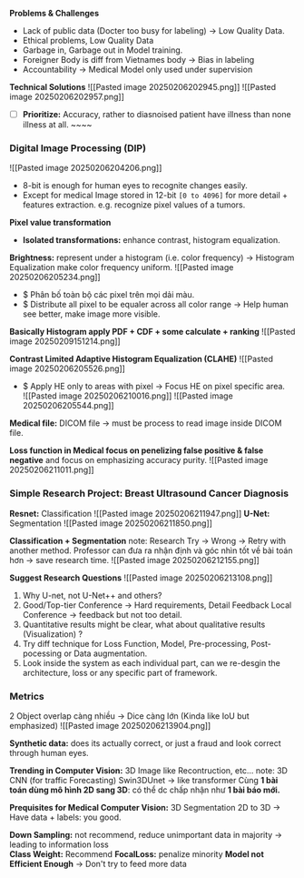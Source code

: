 **Problems & Challenges**
+ Lack of public data (Docter too busy for labeling) -> Low Quality Data.
+ Ethical problems, Low Quality Data
+ Garbage in, Garbage out in Model training. 
+ Foreigner Body is diff from Vietnames body -> Bias in labeling 
+ Accountability -> Medical Model only used under supervision 
	
**Technical Solutions**
![[Pasted image 20250206202945.png]]
![[Pasted image 20250206202957.png]]
- [ ] **Prioritize:** Accuracy, rather to diasnoised patient have illness than none illness at all. ~~~~

### Digital Image Processing (DIP) 
![[Pasted image 20250206204206.png]]
+ 8-bit is enough for human eyes to recognite changes easily.
+ Except for medical Image stored in 12-bit `[0 to 4096]` for more detail + features extraction. e.g. recognize pixel values of a tumors.

**Pixel value transformation**
+ **Isolated transformations:** enhance contrast, histogram equalization.

**Brightness:** represent under a histogram (i.e. color frequency)
-> Histogram Equalization make color frequency uniform. 
![[Pasted image 20250206205234.png]]
+ $ Phân bố toàn bộ các pixel trên mọi dải màu. 
+ $ Distribute all pixel to be equaler across all color range -> Help human see better, make image more visible.

**Basically Histogram apply PDF + CDF + some calculate + ranking**
![[Pasted image 20250209151214.png]]


**Contrast Limited Adaptive Histogram Equalization (CLAHE)**
![[Pasted image 20250206205526.png]]
+ $ Apply HE only to areas with pixel -> Focus HE on pixel specific area.  
	![[Pasted image 20250206210016.png]]
	![[Pasted image 20250206205544.png]]


**Medical file:** DICOM file -> must be process to read image inside DICOM file.

**Loss function in Medical focus on penelizing false positive & false negative** and focus on emphasizing accuracy purity.
![[Pasted image 20250206211011.png]]

### Simple Research Project: Breast Ultrasound Cancer Diagnosis
**Resnet:** Classification
![[Pasted image 20250206211947.png]]
**U-Net:** Segmentation
![[Pasted image 20250206211850.png]]

**Classification + Segmentation**
note: Research Try -> Wrong -> Retry with another method. 
Professor can đưa ra nhận định và góc nhìn tốt về bài toán hơn -> save research time.
![[Pasted image 20250206212155.png]]

**Suggest Research Questions**
![[Pasted image 20250206213108.png]]
1) Why U-net, not U-Net++ and others? 
2) Good/Top-tier Conference -> Hard requirements, Detail Feedback
	Local Conference -> feedback but not too detail.
3) Quantitative results might be clear, what about qualitative results (Visualization) ?
4) Try diff technique for Loss Function, Model, Pre-processing, Post-pocessing or Data augmentation. 
5) Look inside the system as each individual part, can we re-desgin the architecture, loss or any specific part of framework.

### Metrics
2 Object overlap càng nhiều -> Dice càng lớn (Kinda like IoU but emphasized)
![[Pasted image 20250206213904.png]]

**Synthetic data:** does its actually correct, or just a fraud and look correct through human eyes. 

**Trending in Computer Vision:** 3D Image like Recontruction, etc...
note: 3D CNN (for traffic Forecasting)
Swin3DUnet -> like transformer
Cùng **1 bài toán dùng mô hình 2D sang 3D**: có thể dc chấp nhận như **1 bài báo mới.**

**Prequisites for Medical Computer Vision:** 3D Segmentation 
2D to 3D -> Have data + labels: you good. 

**Down Sampling:** not recommend, reduce unimportant data in majority -> leading to information loss  
**Class Weight:** Recommend
**FocalLoss:** penalize minority
**Model not Efficient Enough** -> Don't try to feed more data

